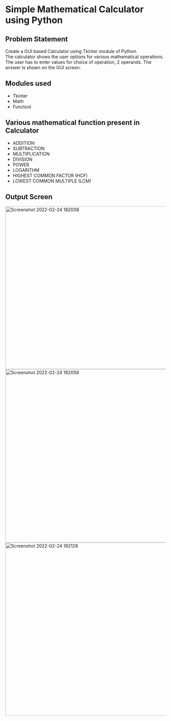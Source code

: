 # Simple Mathematical Calculator using Python
## Problem Statement
Create a GUI based Calculator using Tkinter module of Python.<br>
The calculator shows the user options for various mathematical operations. <br>
The user has to enter values for choice of operation, 2 operands. The answer is shown on the GUI screen.

## Modules used
- Tkinter
- Math
- Functool

## Various mathematical function present in Calculator
- ADDITION
- SUBTRACTION
- MULTIPLICATION
- DIVISION
- POWER
- LOGARITHM
- HIGHEST COMMON FACTOR (HCF)
- LOWEST COMMON MULTIPLE (LCM)

## Output Screen
<img width="511" alt="Screenshot 2022-02-24 182008" src="https://user-images.githubusercontent.com/76874762/155527818-3a60c1b3-66bb-4f93-9a47-bf0e3f279fe6.png">
<br>
<img width="544" alt="Screenshot 2022-02-24 182059" src="https://user-images.githubusercontent.com/76874762/155527946-82e2dc18-0364-44ff-97cd-16c158f49db1.png">
<br>
<img width="544" alt="Screenshot 2022-02-24 182128" src="https://user-images.githubusercontent.com/76874762/155527889-232ec3cb-fc25-4e4c-8b9c-28a9113a5147.png">
